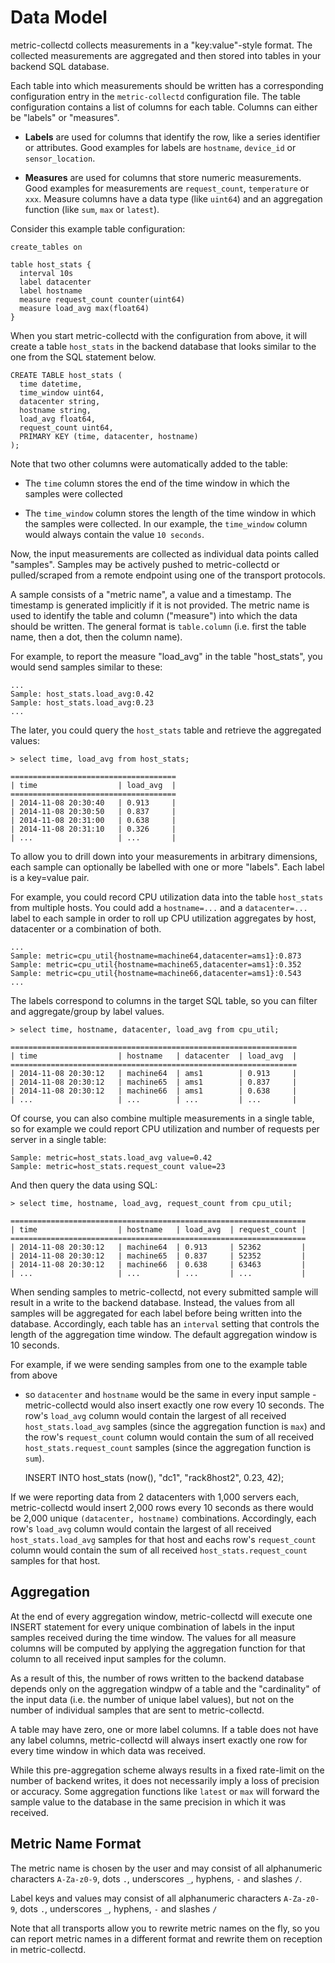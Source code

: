 Data Model
===========

metric-collectd collects measurements in a "key:value"-style format. The collected
measurements are aggregated and then stored into tables in your backend SQL database.

Each table into which measurements should be written has a corresponding configuration
entry in the `metric-collectd` configuration file. The table configuration contains
a list of columns for each table. Columns can either be "labels" or "measures".

  - **Labels** are used for columns that identify the row, like a series
    identifier or attributes. Good examples for labels are `hostname`, `device_id`
    or `sensor_location`.

  - **Measures** are used for columns that store numeric measurements. Good
    examples for measurements are `request_count`, `temperature` or `xxx`.
    Measure columns have a data type (like `uint64`) and an aggregation function
    (like `sum`, `max` or `latest`).

Consider this example table configuration:

    create_tables on

    table host_stats {
      interval 10s
      label datacenter
      label hostname
      measure request_count counter(uint64)
      measure load_avg max(float64)
    }

When you start metric-collectd with the configuration from above, it will create
a table `host_stats` in the backend database that looks similar to the one from
the SQL statement below.

    CREATE TABLE host_stats (
      time datetime,
      time_window uint64,
      datacenter string,
      hostname string,
      load_avg float64,
      request_count uint64,
      PRIMARY KEY (time, datacenter, hostname)
    );

Note that two other columns were automatically added to the table:

  - The `time` column stores the end of the time window in which the samples were
    collected

  - The `time_window` column stores the length of the time window in which the
    samples were collected. In our example, the `time_window` column would always
    contain the value `10 seconds`.

Now, the input measurements are collected as individual data points called "samples".
Samples may be actively pushed to metric-collectd or pulled/scraped from a remote endpoint
using one of the transport protocols.

A sample consists of a "metric name", a value and a timestamp. The timestamp is
generated implicitly if it is not provided. The metric name is used to identify
the table and column ("measure") into which the data should be written. The general
format is `table.column` (i.e. first the table name, then a dot, then the column name).

For example, to report the measure "load_avg" in the table "host_stats", you
would send samples similar to these:

    ...
    Sample: host_stats.load_avg:0.42
    Sample: host_stats.load_avg:0.23
    ...

The later, you could query the `host_stats` table and retrieve the aggregated
values:

    > select time, load_avg from host_stats;

    =====================================
    | time                  | load_avg  |
    =====================================
    | 2014-11-08 20:30:40   | 0.913     |
    | 2014-11-08 20:30:50   | 0.837     |
    | 2014-11-08 20:31:00   | 0.638     |
    | 2014-11-08 20:31:10   | 0.326     |
    | ...                   | ...       |

To allow you to drill down into your measurements in arbitrary dimensions, each
sample can optionally be labelled with one or more "labels". Each label is a
key=value pair.

For example, you could record CPU utilization data into the table `host_stats`
from multiple hosts. You could add a `hostname=...` and a `datacenter=...`
label to each sample in order to roll up CPU utilization aggregates by host,
datacenter or a combination of both.

    ...
    Sample: metric=cpu_util{hostname=machine64,datacenter=ams1}:0.873
    Sample: metric=cpu_util{hostname=machine65,datacenter=ams1}:0.352
    Sample: metric=cpu_util{hostname=machine66,datacenter=ams1}:0.543
    ...

The labels correspond to columns in the target SQL table, so you can filter and
aggregate/group by label values.

    > select time, hostname, datacenter, load_avg from cpu_util;

    ================================================================
    | time                  | hostname   | datacenter  | load_avg  |
    ================================================================
    | 2014-11-08 20:30:12   | machine64  | ams1        | 0.913     |
    | 2014-11-08 20:30:12   | machine65  | ams1        | 0.837     |
    | 2014-11-08 20:30:12   | machine66  | ams1        | 0.638     |
    | ...                   | ...        | ...         | ...       |

Of course, you can also combine multiple measurements in a single table, so
for example we could report CPU utilization and number of requests per server in
a single table:

    Sample: metric=host_stats.load_avg value=0.42
    Sample: metric=host_stats.request_count value=23

And then query the data using SQL:

    > select time, hostname, load_avg, request_count from cpu_util;

    ==================================================================
    | time                  | hostname   | load_avg  | request_count |
    ==================================================================
    | 2014-11-08 20:30:12   | machine64  | 0.913     | 52362         |
    | 2014-11-08 20:30:12   | machine65  | 0.837     | 52352         |
    | 2014-11-08 20:30:12   | machine66  | 0.638     | 63463         |
    | ...                   | ...        | ...       | ...           |


When sending samples to metric-collectd, not every submitted sample will result
in a write to the backend database. Instead, the values from all samples will
be aggregated for each label before being written into the database. Accordingly,
each table has an `interval` setting that controls the length of the aggregation
time window. The default aggregation window is 10 seconds.

For example, if we were sending samples from one to the example table from above
- so `datacenter` and `hostname` would be the same in every input sample -
metric-collectd would also insert exactly one row every 10 seconds. The row's
`load_avg` column would contain the largest of all received `host_stats.load_avg`
samples (since the aggregation function is `max`) and the row's `request_count`
column would contain the sum of all received `host_stats.request_count` samples
(since the aggregation function is `sum`).

    INSERT INTO host_stats (now(), "dc1", "rack8host2", 0.23, 42);

If we were reporting data from 2 datacenters with 1,000 servers each,
metric-collectd would insert 2,000 rows every 10 seconds as there would be
2,000 unique `(datacenter, hostname)` combinations. Accordingly, each row's
`load_avg` column would contain the largest of all received `host_stats.load_avg`
samples for that host and eachs row's `request_count` column would contain the
sum of all received `host_stats.request_count` samples for that host.

## Aggregation

At the end of every aggregation window, metric-collectd will execute one INSERT
statement for every unique combination of labels in the input samples received
during the time window. The values for all measure columns will be computed 
by applying the aggregation function for that column to all received input
samples for the column.

As a result of this, the number of rows written to the backend database depends
only on the aggregation windpw of a table and the "cardinality" of the input data
(i.e. the number of unique label values), but not on the number of individual
samples that are sent to metric-collectd.

A table may have zero, one or more label columns. If a table does not have any
label columns, metric-collectd will always insert exactly one row for every time
window in which data was received.

While this pre-aggregation scheme always results in a fixed rate-limit on the
number of backend writes, it does not necessarily imply a loss of precision or
accuracy. Some aggregation functions like `latest` or `max` will forward the
sample value to the database in the same precision in which it was received.

## Metric Name Format

The metric name is chosen by the user and may consist of all alphanumeric
characters `A-Za-z0-9`, dots `.`, underscores `_`, hyphens, `-` and slashes `/`.

Label keys and values may consist of all alphanumeric characters `A-Za-z0-9`,
dots `.`, underscores `_`, hyphens, `-` and slashes `/`

Note that all transports allow you to rewrite metric names on the fly, so you
can report metric names in a different format and rewrite them on reception in
metric-collectd.


